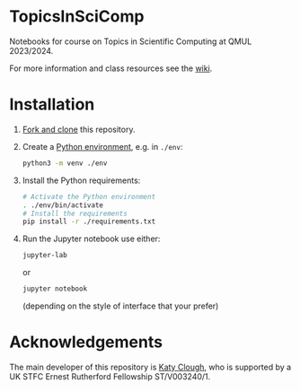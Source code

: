 # TopicsInSciComp

Notebooks for course on Topics in Scientific Computing at QMUL 2023/2024.

For more information and class resources see the [wiki](https://github.com/KAClough/TopicsInSciComp/wiki).

# Installation

1. [Fork and clone](https://docs.github.com/en/get-started/quickstart/fork-a-repo)
   this repository.

2. Create a [Python environment](https://docs.python.org/3/tutorial/venv.html),
   e.g. in `./env`:

    ```sh
    python3 -m venv ./env
    ```

3. Install the Python requirements:

    ```sh
    # Activate the Python environment
    . ./env/bin/activate
    # Install the requirements
    pip install -r ./requirements.txt
    ```

4. Run the Jupyter notebook use either:

    ```sh
    jupyter-lab
    ```
    
    or

    ```sh
    jupyter notebook
    ```
    (depending on the style of interface that your prefer)
    

# Acknowledgements

The main developer of this repository is [Katy Clough](https://www.qmul.ac.uk/maths/profiles/katyclough.html), who is supported by a UK STFC Ernest Rutherford Fellowship ST/V003240/1.

